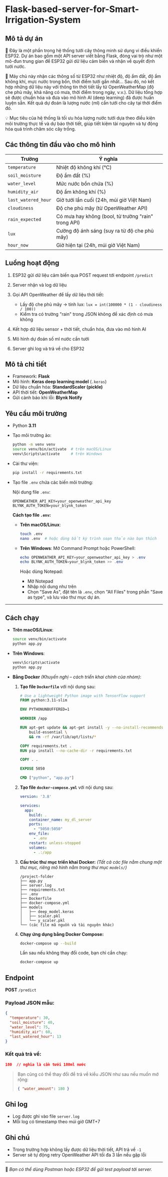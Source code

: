 # Flask-based-server-for-Smart-Irrigation-System

## Mô tả dự án

🌿 Đây là một phần trong hệ thống tưới cây thông minh sử dụng vi điều khiển ESP32. Dự án bao gồm một API server viết bằng Flask, đóng vai trò như một mô-đun trung gian để ESP32 gửi dữ liệu cảm biến và nhận về quyết định tưới nước.

🚿 Máy chủ này nhận các thông số từ ESP32 như nhiệt độ, độ ẩm đất, độ ẩm không khí, mực nước trong bồn, thời điểm tưới gần nhất... Sau đó, nó kết hợp những dữ liệu này với thông tin thời tiết lấy từ OpenWeatherMap (độ che phủ mây, khả năng có mưa, thời điểm trong ngày, v.v.). Dữ liệu tổng hợp sẽ được chuẩn hóa và đưa vào mô hình AI (deep learning) đã được huấn luyện sẵn. Kết quả dự đoán là lượng nước (ml) cần tưới cho cây tại thời điểm đó.

💡 Mục tiêu của hệ thống là tối ưu hóa lượng nước tưới dựa theo điều kiện môi trường thực tế và dự báo thời tiết, giúp tiết kiệm tài nguyên và tự động hóa quá trình chăm sóc cây trồng.

## Các thông tin đầu vào cho mô hình

| Trường              | Ý nghĩa                                             |
| ------------------- | --------------------------------------------------- |
| `temperature`       | Nhiệt độ không khí (°C)                             |
| `soil_moisture`     | Độ ẩm đất (%)                                       |
| `water_level`       | Mức nước bồn chứa (%)                               |
| `humidity_air`      | Độ ẩm không khí (%)                                 |
| `last_watered_hour` | Giờ tưới lần cuối (24h, múi giờ Việt Nam)           |
| `cloudiness`        | Độ che phủ mây (từ OpenWeather API)                 |
| `rain_expected`     | Có mưa hay không (bool, từ trường "rain" trong API) |
| `lux`               | Cường độ ánh sáng (suy ra từ độ che phủ mây)        |
| `hour_now`          | Giờ hiện tại (24h, múi giờ Việt Nam)                |

## Luồng hoạt động

1. ESP32 gửi dữ liệu cảm biến qua POST request tới endpoint `/predict`
2. Server nhận và log dữ liệu
3. Gọi API OpenWeather để lấy dữ liệu thời tiết:

   * Lấy độ che phủ mây → tính lux: `lux = int(100000 * (1 - cloudiness / 100))`
   * Kiểm tra có trường "rain" trong JSON không để xác định có mưa không
4. Kết hợp dữ liệu sensor + thời tiết, chuẩn hóa, đưa vào mô hình AI
5. Mô hình dự đoán số ml nước cần tưới
6. Server ghi log và trả về cho ESP32

## Mô tả chi tiết

* Framework: **Flask**
* Mô hình: **Keras deep learning model** (`.keras`)
* Dữ liệu chuẩn hóa: **StandardScaler (pickle)**
* API thời tiết: **OpenWeatherMap**
* Gửi cảnh báo khi lỗi: **Blynk Notify**

## Yêu cầu môi trường

* Python **3.11**

* Tạo môi trường ảo:

  ```bash
  python -m venv venv
  source venv/bin/activate  # trên macOS/Linux
  venv\Scripts\activate     # trên Windows
  ```

* Cài thư viện:

  ```bash
  pip install -r requirements.txt
  ```

* Tạo file `.env` chứa các biến môi trường:

  Nội dung file `.env`:

  ```env
  OPENWEATHER_API_KEY=your_openweather_api_key
  BLYNK_AUTH_TOKEN=your_blynk_token
  ```

  **Cách tạo file `.env`:**

  * **Trên macOS/Linux**:

    ```bash
    touch .env
    nano .env  # hoặc dùng bất kỳ trình soạn thảo nào bạn thích
    ```

  * **Trên Windows**:
    Mở Command Prompt hoặc PowerShell:

    ```powershell
    echo OPENWEATHER_API_KEY=your_openweather_api_key > .env
    echo BLYNK_AUTH_TOKEN=your_blynk_token >> .env
    ```

    Hoặc dùng Notepad:

    * Mở Notepad
    * Nhập nội dung như trên
    * Chọn "Save As", đặt tên là `.env`, chọn "All Files" trong phần "Save as type", và lưu vào thư mục dự án.

---

## Cách chạy

* **Trên macOS/Linux**:

  ```bash
  source venv/bin/activate
  python app.py
  ```

* **Trên Windows**:

  ```bash
  venv\Scripts\activate
  python app.py
  ```

* **Bằng Docker** *(Khuyến nghị – cách triển khai chính của nhóm)*:

  1. **Tạo file `Dockerfile`** với nội dung sau:

     ```Dockerfile
     # Use a lightweight Python image with TensorFlow support
     FROM python:3.11-slim

     ENV PYTHONUNBUFFERED=1

     WORKDIR /app

     RUN apt-get update && apt-get install -y --no-install-recommends \
         build-essential \
         && rm -rf /var/lib/apt/lists/*

     COPY requirements.txt .
     RUN pip install --no-cache-dir -r requirements.txt

     COPY . .

     EXPOSE 5050

     CMD ["python", "app.py"]
     ```

  2. **Tạo file `docker-compose.yml`** với nội dung sau:

     ```yaml
     version: '3.8'

     services:
       app:
         build: .
         container_name: my_dl_server
         ports:
           - "5050:5050"
         env_file:
           - .env
         restart: unless-stopped
         volumes:
           - .:/app
     ```

  3. **Cấu trúc thư mục triển khai Docker:** *(Tất cả các file nằm chung một thư mục, riêng mô hình nằm trong thư mục `models/`)*

     ```plaintext
     /project-folder
     ├── app.py
     ├── server.log
     ├── requirements.txt
     ├── .env
     ├── Dockerfile
     ├── docker-compose.yml
     ├── models
     │   ├── deep_model.keras
     │   ├── scaler.pkl
     │   └── y_scaler.pkl
     └── (các file mã nguồn và tài nguyên khác)
     ```

  4. **Chạy ứng dụng bằng Docker Compose:**

     ```bash
     docker-compose up --build
     ```

     Lần sau nếu không thay đổi code, bạn chỉ cần chạy:

     ```bash
     docker-compose up
     ```
   
## Endpoint

**POST** `/predict`

### Payload JSON mẫu:

```json
{
  "temperature": 30,
  "soil_moisture": 40,
  "water_level": 75,
  "humidity_air": 60,
  "last_watered_hour": 13
}
```

### Kết quả trả về:

```json
180  // nghĩa là cần tưới 180ml nước
```

> Bạn cũng có thể thay đổi để trả về kiểu JSON như sau nếu muốn mở rộng:
>
> ```json
> { "water_amount": 180 }
> ```

## Ghi log

* Log được ghi vào file `server.log`
* Mỗi log có timestamp theo múi giờ GMT+7

## Ghi chú

* Trong trường hợp không lấy được dữ liệu thời tiết, API trả về `-1`
* Server sẽ tự động retry OpenWeather API tối đa 3 lần nếu gặp lỗi

---

🌿 *Bạn có thể dùng Postman hoặc ESP32 để gửi test payload tới server.*

